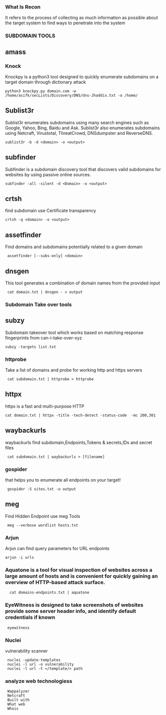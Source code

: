 ### What Is Recon

 It refers to the process of collecting as much information as possible about the target system to find ways to penetrate into the system

### SUBDOMAIN TOOLS
   
## amass
    
    
### Knock
   Knockpy is a python3 tool designed to quickly enumerate subdomains on a target domain through dictionary attack 
   
    python3 knockpy.py domain.com -w /home/asifk/secLists/Discovery/DNS/dns-Jhaddix.txt -o /home/
    
## Sublist3r
   Sublist3r enumerates subdomains using many search engines such as Google, Yahoo, Bing, Baidu and Ask.
   Sublist3r also enumerates subdomains using Netcraft, Virustotal, ThreatCrowd, DNSdumpster and ReverseDNS.
   
    sublist3r -b -d <domain> -o <output>
 
  ## subfinder
  Subfinder is a subdomain discovery tool that discovers valid subdomains for websites by using passive online sources.
  
    subfinder -all -silent -d <Domain> -o <output>
 

  ## crtsh
  find subdomain use Certificate transparency 
  
    crtsh -q <domain> -o <output>
    
  ## assetfinder
  Find domains and subdomains potentially related to a given domain
  
     assetfinder [--subs-only] <domain>
  
 ## dnsgen
 This tool generates a combination of domain names from the provided input
 
     cat domain.txt | dnsgen - > output
  
### Subdomain Take over tools
  
 ## subzy
 Subdomain takeover tool which works based on matching response fingerprints from can-i-take-over-xyz

    subzy -targets list.txt
   
  ### httprobe
  Take a list of domains and probe for working http and https servers
    
     cat subdomain.txt | httprobe > httprobe
 
 ## httpx 
 httpx is a fast and multi-purpose HTTP
 
    cat domain.txt | httpx -title -tech-detect -status-code  -mc 200,301
    
  ## waybackurls
   waybackurls find subdomain,Endpoints,Tokens & secrets,IDs and secret files
    
     cat subdomain.txt | waybackurls > [filename]
    
   ### gospider
   that helps you to enumerate all endpoints on your target!
    
     gospider -S sites.txt -o output 
      
   ## meg 
   Find Hidden Endpoint use meg Tools
   
     meg --verbose wordlist hosts.txt 
     
  ### Arjun 
  Arjun can find query parameters for URL endpoints
  
    arjun -i urls
     
 ### Aquatone is a tool for visual inspection of websites across a large amount of hosts and is convenient  for quickly gaining an overview of HTTP-based attack surface.
   
      cat domains-endpoints.txt | aquatone  
   
  ### EyeWitness is designed to take screenshots of websites provide some server header info, and identify default credentials if known
  
     eyewitness
    
 ### Nuclei 
 vulnerability scanner
 
     nuclei -update-templates
     nuclei -l url -o vulnerability 
     nuclei -l url -t </template/> path
     
  ### analyze web technologiess 
  
     Wappalyzer
     Netcraft
     Built with
     What web
     Whois
